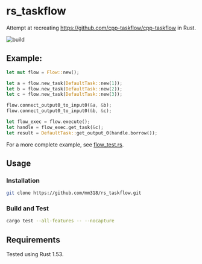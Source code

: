 # rs_taskflow
Attempt at recreating https://github.com/cpp-taskflow/cpp-taskflow in Rust. 

![build](https://github.com/mm318/rs_taskflow/actions/workflows/build.yml/badge.svg)


## Example:
```rust
let mut flow = Flow::new();

let a = flow.new_task(DefaultTask::new(1));
let b = flow.new_task(DefaultTask::new(2));
let c = flow.new_task(DefaultTask::new(3));

flow.connect_output0_to_input0(&a, &b);
flow.connect_output0_to_input0(&b, &c);

let flow_exec = flow.execute();
let handle = flow_exec.get_task(&c);
let result = DefaultTask::get_output_0(handle.borrow());
```

For a more complete example, see [flow_test.rs](rs_taskflow/tests/flow_test.rs).


## Usage

### Installation
```bash
git clone https://github.com/mm318/rs_taskflow.git
```

### Build and Test
```bash
cargo test --all-features -- --nocapture
```


## Requirements

Tested using Rust 1.53.
